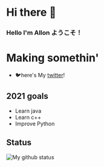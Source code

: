 # Hi there 👋　

<!--
**Yasuuuuuu/Yasuuuuuu** is a ✨ _special_ ✨ repository because its `README.md` (this file) appears on your GitHub profile.
-->
### Hello I'm Allon ようこそ！

# Making somethin' 
- 🐦here's My [twitter]!

## 2021 goals
- Learn java
- Learn c++
- Improve Python

## Status
<img align='left' alt="My github status" src="https://github-readme-stats.vercel.app/api?username=Yasuuuuuu?show_icons=true&theme=tokyonight" />



[twitter]: https://twitter.com/Norimakitamagoo
